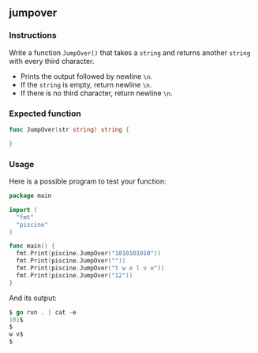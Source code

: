 ## jumpover

### Instructions

Write a function `JumpOver()` that takes a `string` and returns another `string` with every third character.

- Prints the output followed by newline `\n`.
- If the `string` is empty, return newline `\n`.
- If there is no third character, return newline `\n`.

### Expected function

```go
func JumpOver(str string) string {

}
```

### Usage

Here is a possible program to test your function:

```go
package main

import (
  "fmt"
  "piscine"
)

func main() {
  fmt.Print(piscine.JumpOver("1010101010"))
  fmt.Print(piscine.JumpOver(""))
  fmt.Print(piscine.JumpOver("t w e l v e"))
  fmt.Print(piscine.JumpOver("12"))
}
```

And its output:

```go
$ go run . | cat -e
101$
$
w v$
$
```
